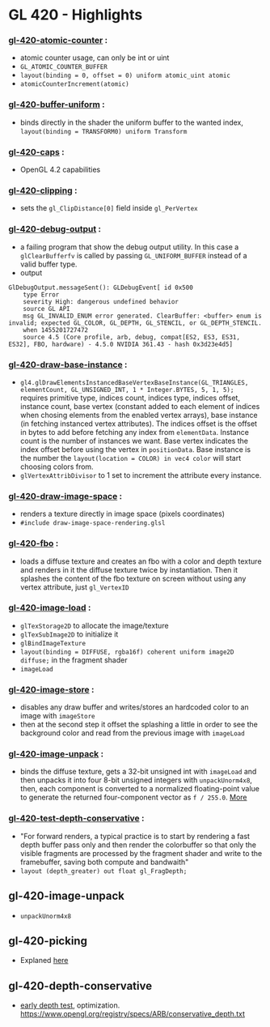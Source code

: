 # GL 420 - Highlights

### [gl-420-atomic-counter](https://github.com/elect86/jogl-samples/blob/master/jogl-samples/src/tests/gl_420/Gl_420_atomic_counter.java) :

* atomic counter usage, can only be int or uint
* `GL_ATOMIC_COUNTER_BUFFER`
* `layout(binding = 0, offset = 0) uniform atomic_uint atomic`
* `atomicCounterIncrement(atomic)`

### [gl-420-buffer-uniform](https://github.com/elect86/jogl-samples/blob/master/jogl-samples/src/tests/gl_420/Gl_420_buffer_uniform.java) :

* binds directly in the shader the uniform buffer to the wanted index, `layout(binding = TRANSFORM0) uniform Transform`

### [gl-420-caps](https://github.com/elect86/jogl-samples/blob/master/jogl-samples/src/tests/gl_420/Gl_420_caps.java) :

* OpenGL 4.2 capabilities

### [gl-420-clipping](https://github.com/elect86/jogl-samples/blob/master/jogl-samples/src/tests/gl_420/Gl_420_clipping.java) :

* sets the `gl_ClipDistance[0]` field inside `gl_PerVertex`

### [gl-420-debug-output](https://github.com/elect86/jogl-samples/blob/master/jogl-samples/src/tests/gl_420/Gl_420_debug-output.java) :

* a failing program that show the debug output utility. In this case a `glClearBufferfv` is called by passing `GL_UNIFORM_BUFFER` instead of a valid buffer type.
* output
```
GlDebugOutput.messageSent(): GLDebugEvent[ id 0x500
	type Error
	severity High: dangerous undefined behavior
	source GL API
	msg GL_INVALID_ENUM error generated. ClearBuffer: <buffer> enum is invalid; expected GL_COLOR, GL_DEPTH, GL_STENCIL, or GL_DEPTH_STENCIL.
	when 1455201727472
	source 4.5 (Core profile, arb, debug, compat[ES2, ES3, ES31, ES32], FBO, hardware) - 4.5.0 NVIDIA 361.43 - hash 0x3d23e4d5]
```

### [gl-420-draw-base-instance](https://github.com/elect86/jogl-samples/blob/master/jogl-samples/src/tests/gl_420/Gl_420_draw_base_instance.java) :

* `gl4.glDrawElementsInstancedBaseVertexBaseInstance(GL_TRIANGLES, elementCount, GL_UNSIGNED_INT, 1 * Integer.BYTES, 5, 1, 5);` requires primitive type, indices count, indices type, indices offset, instance count, base vertex (constant added to each element of indices when chosing elements from the enabled vertex arrays), base instance (in fetching instanced vertex attributes). The indices offset is the offset in bytes to add before fetching any index from `elementData`. Instance count is the number of instances we want. Base vertex indicates the index offset before using the vertex in `positionData`. Base instance is the number the `layout(location = COLOR) in vec4 color` will start choosing colors from.
* `glVertexAttribDivisor` to 1 set to increment the attribute every instance. 

### [gl-420-draw-image-space](https://github.com/elect86/jogl-samples/blob/master/jogl-samples/src/tests/gl_420/Gl_420_draw_image_space.java) :

* renders a texture directly in image space (pixels coordinates)
* `#include draw-image-space-rendering.glsl`
 
### [gl-420-fbo](https://github.com/elect86/jogl-samples/blob/master/jogl-samples/src/tests/gl_420/Gl_420_fbo.java) :

* loads a diffuse texture and creates an fbo with a color and depth texture and renders in it the diffuse texture twice by instantiation. Then it splashes the content of the fbo texture on screen without using any vertex attribute, just `gl_VertexID`

### [gl-420-image-load](https://github.com/elect86/jogl-samples/blob/master/jogl-samples/src/tests/gl_420/Gl_420_image_load.java) :

* `glTexStorage2D` to allocate the image/texture
* `glTexSubImage2D` to initialize it
* `glBindImageTexture`
* `layout(binding = DIFFUSE, rgba16f) coherent uniform image2D diffuse;` in the fragment shader
* `imageLoad`

### [gl-420-image-store](https://github.com/elect86/jogl-samples/blob/master/jogl-samples/src/tests/gl_420/Gl_420_image_store.java) :

* disables any draw buffer and writes/stores an hardcoded color to an image with `imageStore`
* then at the second step it offset the splashing a little in order to see the background color and read from the previous image with `imageLoad`

### [gl-420-image-unpack](https://github.com/elect86/jogl-samples/blob/master/jogl-samples/src/tests/gl_420/Gl_420_image_unpack.java) :

* binds the diffuse texture, gets a 32-bit unsigned int with `imageLoad` and then unpacks it into four 8-bit unsigned integers with `unpackUnorm4x8`, then, each component is converted to a normalized floating-point value to generate the returned four-component vector as `f / 255.0`. [More](https://www.opengl.org/sdk/docs/man/html/unpackUnorm.xhtml)


### [gl-420-test-depth-conservative](https://github.com/elect86/jogl-samples/blob/master/jogl-samples/src/tests/gl_420/Gl_420_test_depth_conservative.java) :

* "For forward renders, a typical practice is to start by rendering a fast depth buffer pass only and then render the colorbuffer so that only the visible fragments are processed by the fragment shader and write to the framebuffer, saving both compute and bandwaith"
* `layout (depth_greater) out float gl_FragDepth;`


## gl-420-image-unpack

- `unpackUnorm4x8`

## gl-420-picking

- Explaned [here](http://stackoverflow.com/a/34764441/1047713)

## gl-420-depth-conservative

- [early depth test](https://github.com/elect86/jogl-samples/blob/master/jogl-samples/src/data/gl_420/test-depth-conservative.frag#L16), optimization. https://www.opengl.org/registry/specs/ARB/conservative_depth.txt
